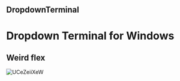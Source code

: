 ## DropdownTerminal

# Dropdown Terminal for Windows
## Weird flex
![UCeZeiiXeW](https://user-images.githubusercontent.com/19613854/124336282-b18ba700-db9d-11eb-8816-e4ed98e0284f.gif)